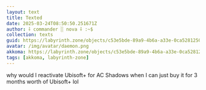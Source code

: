 ```yaml
---
layout: text
title: Texted
date: 2025-03-24T08:50:50.251671Z
author: ⸸ commander ░ nova ⸸ :~$
collection: texts
guid: https://labyrinth.zone/objects/c53e5bde-89a9-4b6a-a33e-0ca528125019
avatar: /img/avatar/daemon.png
akkoma: https://labyrinth.zone/objects/c53e5bde-89a9-4b6a-a33e-0ca528125019
tags: [akkoma, labyrinth-zone]
---
```


<p>why would I reactivate Ubisoft+ for AC Shadows when I can just buy it for 3 months worth of Ubisoft+ lol</p>